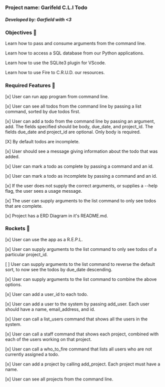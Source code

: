 
### Project name: Garifeld C.L.I Todo
##### Developed by: Garfield with <3



### Objectives 🥇

Learn how to pass and consume arguments from the command line.

Learn how to access a SQL database from our Python applications.

Learn how to use the SQLite3 plugin for VScode.

Learn how to use Fire to C.R.U.D. our resources.

### Required Features 🎯

[x] User can run app program from command line.

[x] User can see all todos from the command line by passing a list command, sorted by due todos first.

[x] User can add a todo from the command line by passing an argument, add. The fields specified should be body, due_date, and project_id. The fields due_date and project_id are optional. Only body is required.

[X] By default todos are incomplete.

[x] User should see a message giving information about the todo that was added.

[x] User can mark a todo as complete by passing a command and an id.

[x] User can mark a todo as incomplete by passing a command and an id.

[x] If the user does not supply the correct arguments, or supplies a --help flag, the user sees a usage message.

[x] The user can supply arguments to the list command to only see todos that are complete.

[x] Project has a ERD Diagram in it's README.md.

### Rockets 🚀

[x] User can use the app as a R.E.P.L.

[x] User can supply arguments to the list command to only see todos of a particular project_id.

[ ] User can supply arguments to the list command to reverse the default sort, to now see the todos by due_date descending.

[x] User can supply arguments to the list command to combine the above options.

[x] User can add a user_id to each todo.

[x] User can add a user to the system by passing add_user. Each user should have a name, email_address, and id.

[x] User can call a list_users command that shows all the users in the system.

[x] User can call a staff command that shows each project, combined with each of the users working on that project.

[x] User can call a who_to_fire command that lists all users who are not currently assigned a todo.

[x] User can add a project by calling add_project. Each project must have a name.

[x] User can see all projects from the command line.
